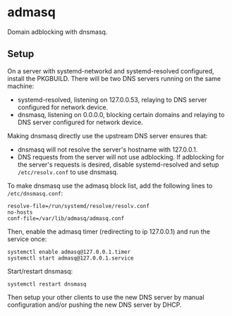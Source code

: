 # admasq

Domain adblocking with dnsmasq.

## Setup

On a server with systemd-networkd and systemd-resolved configured, install the
PKGBUILD. There will be two DNS servers running on the same machine:

  * systemd-resolved, listening on 127.0.0.53, relaying to DNS server configured
    for network device.
  * dnsmasq, listening on 0.0.0.0, blocking certain domains and relaying to
    DNS server configured for network device.

Making dnsmasq directly use the upstream DNS server ensures that:

  * dnsmasq will not resolve the server's hostname with 127.0.0.1.
  * DNS requests from the server will not use adblocking. If adblocking
    for the server's requests is desired, disable systemd-resolved
    and setup `/etc/resolv.conf` to use dnsmasq.

To make dnsmasq use the admasq block list, add the following lines to
`/etc/dnsmasq.conf`:

    resolve-file=/run/systemd/resolve/resolv.conf
    no-hosts
    conf-file=/var/lib/admasq/admasq.conf

Then, enable the admasq timer (redirecting to ip 127.0.0.1) and run the service
once:

    systemctl enable admasq@127.0.0.1.timer
    systemctl start admasq@127.0.0.1.service

Start/restart dnsmasq:

    systemctl restart dnsmasq

Then setup your other clients to use the new DNS server by manual configuration
and/or pushing the new DNS server by DHCP.

